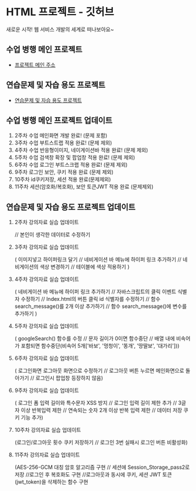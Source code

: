 # HTML 프로젝트 - 깃허브
새로운 시작! 웹 서비스 개발의 세계로 떠나보아요~
## 수업 병행 메인 프로젝트
- [프로젝트 메인 주소](https://github.com/jaewoo-926/web_main/blob/main/Index.html)
## 연습문제 및 자습 용도 프로젝트
- [연습문제 및 자습 용도 프로젝트](https://github.com/jaewoo-926/web_main/blob/main/HomeWork_Index.html)
## 수업 병행 메인 프로젝트 업데이트
 1. 2주차 수업 메인화면 개발 완료! (문제 포함)
 2. 3주차 수업 부트스트랩 적용 완료! (문제 제외)
 3. 4주차 수업 반응형이미지, 네이게이션바 적용 완료! (문제 제외)
 4. 5주차 수업 검색창 확장 및 팝업창 적용 완료! (문제 제외)
 5. 6주차 수업 로그인 부트스크랩 적용 완료! (문제 제외)
 6. 9주차 로그인 보안, 쿠키 적용 완료 (문제 제외)
 7. 10주차 id쿠키저장, 세션 적용 완료(문제제외)
 8. 11주차 세션(암호화/복호화), 보안 토큰JWT 적용 완료 (문제제외)
## 연습문제 및 자습 용도 프로젝트 업데이트
 1. 2주차 강의자료 실습 업데이트
    
    // 본인이 생각한 데이터로 수정하기
 2. 3주차 강의자료 실습 업데이트
    
    ( 이미지넣고 하이퍼링크 달기
    // 네비게이션 바 메뉴에 하이퍼 링크 추가하기
    // 네비게이션의 색상 변경하기
    // 테이블에 색상 적용하기 )
 3. 4주차 강의자료 실습 업데이트
    
    ( 네비게이션 바 메뉴에 하이퍼 링크 추가하기
    // 자바스크립트의 클릭 이벤트 식별자 수정하기
    // Index.html의 버튼 클릭 id 식별자를 수정하기
    // 함수 search_message()를 2개 이상 추가하기
    // 함수 search_message()에 변수를 추가하기 )
4. 5주차 강의자료 실습 업데이트

   ( googleSearch() 함수를 수정
   // 문자 길이가 0이면 함수중단
   // 배열 내에 비속어가 포함되면 함수중단(비속어 5개['바보', '멍청이', '똥개', '땅딸보', '대가리']))
5. 6주차 강의자료 실습 업데이트

   ( 로그인화면 로그아웃 화면으로 수정하기 
   // 로그아웃 버튼 누르면 메인화면으로 돌아가기
   // 로그인시 팝업창 등장하지 않음)
6. 9주차 강의자료 실습 업데이트
   
   ( 로그인 폼 입력 길이와 특수문자 XSS 방지
   // 로그인 입력 길이 제한 추가
   // 3글자 이상 반복입력 제한
   // 연속되는 숫자 2개 이상 반복 입력 제한
   // 데이터 저장 쿠키 기능 추가)
7. 10주차 강의자료 실습 업데이트

   (로그인/로그아웃 횟수 쿠키 저장하기
  // 로그인 3번 실패시 로그인 버튼 비활성화)

8. 11주차 강의자료 실습 업데이트

   (AES-256-GCM 대칭 암호 알고리즘 구현
   // 세션에 Session_Storage_pass2로 저장
   //로그인 후 복호화도 구현
   //로그아웃과 동시에 쿠키, 세션 JWT 토큰(jwt_token)을 삭제하는 함수 구현



